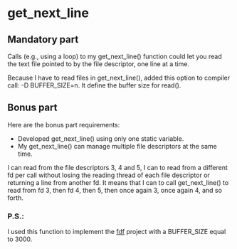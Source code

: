 # get_next_line

## Mandatory part

Calls (e.g., using a loop) to my get_next_line() function could let you read the text file pointed to by the file descriptor, one line at a time.

Because I have to read files in get_next_line(), added this option to compiler call: -D BUFFER_SIZE=n. It define the buffer size for read().

## Bonus part

Here are the bonus part requirements:

   - Developed get_next_line() using only one static variable.
   - My get_next_line() can manage multiple file descriptors at the same time.

I can read from the file descriptors 3, 4 and 5, I can to read from a different fd per call without losing the reading thread of each file descriptor or returning a line from another fd.
It means that I can to call get_next_line() to read from fd 3, then fd 4, then 5, then once again 3, once again 4, and so forth.

### P.S.:
I used this function to implement the [fdf](https://github.com/tema-skakun/fdf) project with a BUFFER_SIZE equal to 3000.
